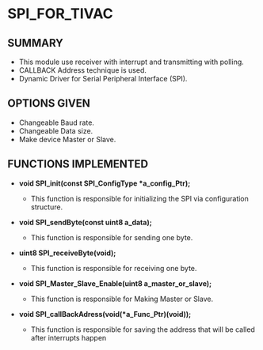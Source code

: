 # SPI_FOR_TIVAC
## SUMMARY
* This module use receiver with interrupt and transmitting with polling.
* CALLBACK Address technique is used.
* Dynamic Driver for Serial Peripheral Interface (SPI).
## OPTIONS GIVEN
* Changeable Baud rate.
* Changeable Data size.
* Make device Master or Slave.
## FUNCTIONS IMPLEMENTED

* __void SPI_init(const SPI_ConfigType *a_config_Ptr);__
    * This function is responsible for initializing the SPI via configuration structure.

* **void SPI_sendByte(const uint8 a_data);**
  * This function is responsible for sending one byte.

* **uint8 SPI_receiveByte(void);**
  * This function is responsible for receiving one byte.

* **void SPI_Master_Slave_Enable(uint8 a_master_or_slave);**
  * This function is responsible for Making Master or Slave.

* __void SPI_callBackAdress(void(*a_Func_Ptr)(void));__
   * This function is responsible for saving the address that will be called after interrupts happen
